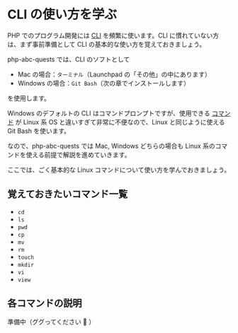 # CLI の使い方を学ぶ

PHP でのプログラム開発には [CLI](http://ja.wikipedia.org/wiki/%E3%82%AD%E3%83%A3%E3%83%A9%E3%82%AF%E3%82%BF%E3%83%A6%E3%83%BC%E3%82%B6%E3%82%A4%E3%83%B3%E3%82%BF%E3%83%95%E3%82%A7%E3%83%BC%E3%82%B9) を頻繁に使います。CLI に慣れていない方は、まず事前準備として CLI の基本的な使い方を覚えておきましょう。

php-abc-quests では、CLI のソフトとして

* Mac の場合：`ターミナル`（Launchpad の「その他」の中にあります）
* Windows の場合：`Git Bash`（次の章でインストールします）

を使用します。

Windows のデフォルトの CLI はコマンドプロンプトですが、使用できる [コマンド](http://e-words.jp/w/E382B3E3839EE383B3E38389.html) が Linux 系 OS と違いすぎて非常に不便なので、Linux と同じように使える Git Bash を使います。

なので、php-abc-quests では Mac, Windows どちらの場合も Linux 系のコマンドを使える前提で解説を進めていきます。

ここでは、ごく基本的な Linux コマンドについて使い方を学んでおきましょう。

## 覚えておきたいコマンド一覧

* `cd`
* `ls`
* `pwd`
* `cp`
* `mv`
* `rm`
* `touch`
* `mkdir`
* `vi`
* `view`

## 各コマンドの説明

準備中（ググってください :bow: ）
